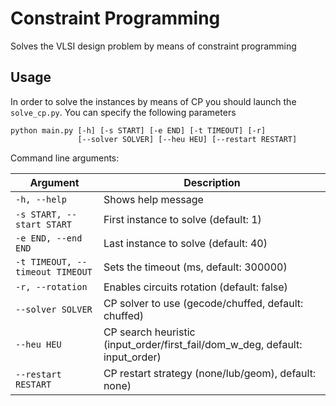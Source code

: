 # Constraint Programming

Solves the VLSI design problem by means of constraint programming

## Usage 
In order to solve the instances by means of CP you should launch the `solve_cp.py`. You can specify the following parameters

```
python main.py [-h] [-s START] [-e END] [-t TIMEOUT] [-r]
               [--solver SOLVER] [--heu HEU] [--restart RESTART]

```

Command line arguments:

| Argument                                         | Description                                                                  |
| ------------------------------------------------ |------------------------------------------------------------------------------|
| `-h, --help`                                     | Shows help message                                                           |
| `-s START, --start START`                        | First instance to solve (default: 1)                                         |
| `-e END, --end END`                              | Last instance to solve (default: 40)                                         |
| `-t TIMEOUT, --timeout TIMEOUT`                  | Sets the timeout (ms, default: 300000)                                       |
| `-r, --rotation`                                 | Enables circuits rotation (default: false)                                   |
| `--solver SOLVER`                                | CP solver to use (gecode/chuffed, default: chuffed)                          |
| `--heu HEU`                                      | CP search heuristic (input_order/first_fail/dom_w_deg, default: input_order) |
| `--restart RESTART`                              | CP restart strategy (none/lub/geom), default: none)                          |
